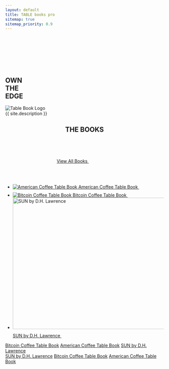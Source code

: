 ```yaml
---
layout: default
title: TABLE books pro
sitemap: true
sitemap_priority: 0.9
---
```


<style>
    @media (min-width: 767.98px) {
      .desktop-padding {
        padding-top: 100px !important;
      }
    }
  </style>

<main>
  <article class="desktop-padding">
    <div class="creative-hero__container container container--size-large">
      <div class="row d-flex align-items-center col-md-4">
        <!-- Text Section -->
        <div class="col-6" data-aos="fade-right" data-aos-delay="0">
          <div class="services-section__text">
            <h2 class="creative-hero__title">
              <span style="display: inline-block; width: 50%;">OWN</span>
              <span style="display: inline-block; width: 50%;">THE</span>
              <span style="display: inline-block; width: 50%;">EDGE</span>
            </h2>
          </div> 
        </div> 
        <!-- Image Section -->
        <div class="col-6">
          <img src="{{ '/assets/img/logo/table-book-logo.png' | relative_url }}" style="max-width: 100%; height: auto;"
            class="img-fluid" alt="Table Book Logo">
        </div>
        <div class="row">
          <div class="col-12" style="padding-right: 0px;">
            <div class="single-project__hero-text" style="max-width: 100%; text-align: justify;" data-aos="fade-up"
              data-aos-delay="50">
              {{ site.description }}
            </div>
          </div>
        </div>
      </div>
      </div>
      <div class="col-md-8" style="height: 1px;"></div>
      <section class="portfolio-section container container--size-large portfolio-section--no-padding">
        <header class="portfolio-section__header row align-items-end">
          <div class="col-8 col-xl-6 offset-xl-2">
            <h2 class="portfolio-section__title">THE BOOKS</h2>
          </div>
          <div class="col-4 text-right">
            <a class="portfolio-section__more arrow-link" href="/books/">
              <span class="arrow-link__text">View All Books</span>
              <span class="arrow-link__icon">
                <svg width="75" height="75">
                  <use xlink:href="#link-arrow"></use>
                </svg>
              </span>
            </a>
          </div>
        </header>
        <ul class="portfolio-section__grid __js_portfolio-section-masonry">
          <li class="portfolio-section__item __js_masonry-item">
            <a class="project-preview project-preview--elastic project-preview--vertical" href="/books/american/">
              <span class="project-preview__image">
                <img src="{{ '/assets/img/american/american-coffee-table-book-1.png' | relative_url }}"
                  alt="American Coffee Table Book">
              </span>
              <span class="project-preview__bottom">
                <span class="project-preview__title">American Coffee Table Book</span>
                <span class="project-preview__icon">
                  <svg width="24" height="23">
                    <use xlink:href="#link-arrow2"></use>
                  </svg>
                </span>
              </span>
            </a>
          </li>
          <li class="portfolio-section__item __js_masonry-item">
            <a class="project-preview project-preview--elastic project-preview--vertical" href="/books/bitcoin/">
              <span class="project-preview__image">
                <img src="{{ '/assets/img/bitcoin/bitcoin-coffee-table-book-1.png' | relative_url }}" alt="Bitcoin Coffee Table Book">
              </span>
              <span class="project-preview__bottom">
                <span class="project-preview__title">Bitcoin Coffee Table Book</span>
                <span class="project-preview__icon">
                  <svg width="24" height="23">
                    <use xlink:href="#link-arrow2"></use>
                  </svg>
                </span>
              </span>
            </a>
          </li>
          <li class="portfolio-section__item __js_masonry-item">
            <a class="project-preview project-preview--elastic project-preview" href="/books/sun/">
              <span class="project-preview__image">
                <img src="{{ '/assets/img/american/american-coffee-table-book-2.jpg' | relative_url }}" width="531"
                  height="417" alt="SUN by D.H. Lawrence">
              </span>
              <span class="project-preview__bottom">
                <span class="project-preview__title">SUN by D.H. Lawrence</span>
                <span class="project-preview__icon">
                  <svg width="24" height="23">
                    <use xlink:href="#link-arrow2"></use>
                  </svg>
                </span>
              </span>
            </a>
          </li>
        </ul>
      </section>
      <section class="tooltip tooltip--theme-light">
        <div class="tooltip__container container container--size-large">
          <div class="tooltip__section">
            <div class="tooltip__marquee __js-marquee">
              <div class="tooltip__list">
                <a class="tooltip__item animsition-link" href="/books/bitcoin/">Bitcoin Coffee Table Book</a>
                <a class="tooltip__item animsition-link" href="/books/american/">American Coffee Table Book</a>
                <a class="tooltip__item animsition-link" href="/books/sun/">SUN by D.H. Lawrence</a>
              </div>
            </div>
          </div>
          <div class="tooltip__section">
            <div class="tooltip__marquee __js-marquee--reverse">
              <div class="tooltip__list">
                <a class="tooltip__item animsition-link" href="/books/sun/">SUN by D.H. Lawrence</a>
                <a class="tooltip__item animsition-link" href="/books/bitcoin/">Bitcoin Coffee Table Book</a>
                <a class="tooltip__item animsition-link" href="/books/american/">American Coffee Table Book</a>
              </div>
            </div>
          </div>
        </div>
      </section>
  </article>
</main>